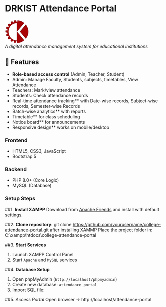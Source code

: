 # DRKIST Attendance Portal

![Project Logo](assets/images/drk.png)  
*A digital attendance management system for educational institutions*

## 🚀 Features

- **Role-based access control** (Admin, Teacher, Student)
- Admin: Manage Faculty, Students, subjects, timetables, View Attendance
- Teachers: Mark/view attendance
- Students: Check attendance records
- Real-time attendance tracking** with Date-wise records, Subject-wise records, Semester-wise Records
- Batch-wise analytics** with reports
- Timetable** for class scheduling
- Notice board** for announcements
- Responsive design** works on mobile/desktop

### Frontend
- HTML5, CSS3, JavaScript
- Bootstrap 5 

### Backend
- PHP 8.0+ (Core Logic)
- MySQL (Database)



### Setup Steps

##1. **Install XAMPP**
Download from [Apache Friends](https://www.apachefriends.org/) and install with default settings.

##2. **Clone repository**:
   git clone https://github.com/yourusername/college-attendance-portal.git
   after installing XAMMP
   Place the project folder in:
   C:\xampp\htdocs\college-attendance-portal

##3. **Start Services**
1. Launch XAMPP Control Panel
2. Start `Apache` and `MySQL` services

##4. **Database Setup**
1. Open phpMyAdmin (`http://localhost/phpmyadmin`)
2. Create new database: `attendance_portal`
3. Import SQL file:

##5. *Access Portal*
Open browser → http://localhost/attendance-portal
